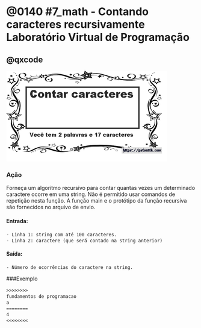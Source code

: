 # @0140 #7_math - Contando caracteres recursivamente Laboratório Virtual de Programação
## @qxcode

![](capa.jpg)

### Ação

Forneça um algoritmo recursivo para contar quantas vezes um determinado caractere ocorre em uma string. Não é permitido usar comandos de repetição nesta função. A função main e o protótipo da função recursiva são fornecidos no arquivo de envio.

#### Entrada:

    - Linha 1: string com até 100 caracteres.
    - Linha 2: caractere (que será contado na string anterior)

#### Saída:

    - Número de ocorrências do caractere na string.

###Exemplo

```
>>>>>>>>
fundamentos de programacao
a
========
4
<<<<<<<<
```
